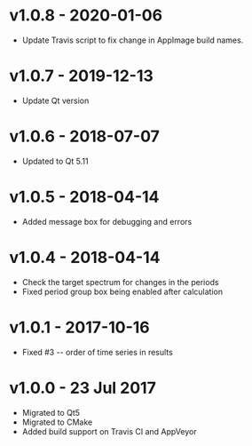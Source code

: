 # v1.0.8 - 2020-01-06
* Update Travis script to fix change in AppImage build names.

# v1.0.7 - 2019-12-13
* Update Qt version

# v1.0.6 - 2018-07-07
* Updated to Qt 5.11

# v1.0.5 - 2018-04-14
* Added message box for debugging and errors

# v1.0.4 - 2018-04-14
* Check the target spectrum for changes in the periods
* Fixed period group box being enabled after calculation

# v1.0.1 - 2017-10-16
* Fixed #3 -- order of time series in results

# v1.0.0 - 23 Jul 2017
* Migrated to Qt5
* Migrated to CMake
* Added build support on Travis CI and AppVeyor
